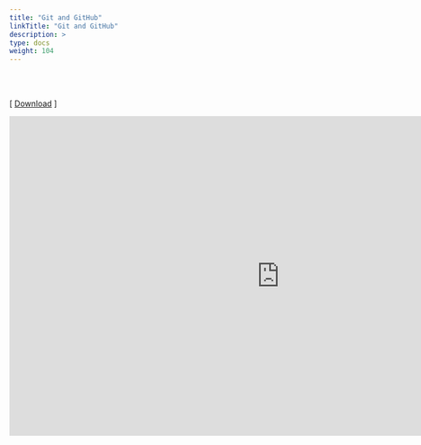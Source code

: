 ```yaml
---
title: "Git and GitHub"
linkTitle: "Git and GitHub"
description: >
type: docs
weight: 104
---
```


<br></br>

[ [Download](https://docs.google.com/presentation/d/1OD__nbLMol5gajx1tLuKpWCkgngd2z8MUQQufmeiBgg/edit?usp=sharing) ]

<iframe src="https://docs.google.com/presentation/d/e/2PACX-1vSZrpUWGeXwecYWf0orp-JxbwwNnH_UTE5OS2zmgAI4kjq9s5UgIWpYzEAhMF4k3c8kuOldXBfLGg8X/embed?start=false&loop=false&delayms=60000" frameborder="0" width="960" height="569" allowfullscreen="true" mozallowfullscreen="true" webkitallowfullscreen="true"></iframe>

